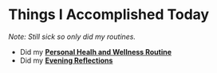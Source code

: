 # Things I Accomplished Today

_Note: Still sick so only did my routines._

- Did my **[Personal Healh and Wellness Routine](../../routines/2024/personal-health-and-wellness-routine-2024-week-6.md)**
- Did my **[Evening Reflections](../../routines/evening-reflections.md)**
